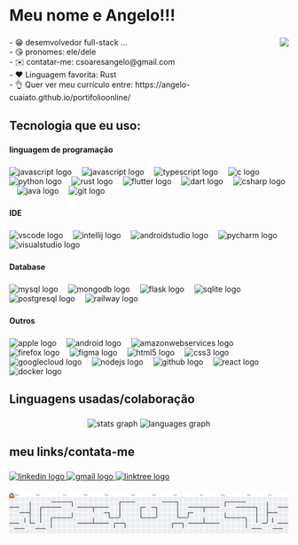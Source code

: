 <h1 align="left">Meu nome e Angelo!!!</h1>

###

<img align="right" height="150" src="https://media0.giphy.com/media/v1.Y2lkPTc5MGI3NjExbG5rOXBvYWlwc2gxaG5rbGNudGI2M3AwdnJ4YXJ4ZjNoeXU1dXg1bSZlcD12MV9pbnRlcm5hbF9naWZfYnlfaWQmY3Q9Zw/du3J3cXyzhj75IOgvA/giphy.gif"  />

###

<p align="left">- 😁 desemvolvedor full-stack ...<br>- 😘 pronomes: ele/dele<br>- ✉️ contatar-me: csoaresangelo@gmail.com<br>- ❤️ Linguagem favorita: Rust<br>- 👌 Quer ver meu currículo entre: https://angelo-cuaiato.github.io/portifolioonline/</p>

###

<h2 align="left">Tecnologia que eu uso:</h2>

###

<h4 align="left">linguagem de programação</h4>

###

<div align="left">
  <img src="https://cdn.jsdelivr.net/gh/devicons/devicon@latest/icons/cplusplus/cplusplus-original.svg" height="40" alt="javascript logo"  />
  <img width="10" />
  <img src="https://cdn.jsdelivr.net/gh/devicons/devicon/icons/javascript/javascript-original.svg" height="40" alt="javascript logo"  />
  <img width="10" />
  <img src="https://cdn.jsdelivr.net/gh/devicons/devicon/icons/typescript/typescript-original.svg" height="40" alt="typescript logo"  />
  <img width="10" />
  <img src="https://cdn.jsdelivr.net/gh/devicons/devicon/icons/c/c-original.svg" height="40" alt="c logo"  />
  <img width="10" />
  <img src="https://cdn.jsdelivr.net/gh/devicons/devicon/icons/python/python-original.svg" height="40" alt="python logo"  />
  <img width="10" />
  <img src="https://cdn.jsdelivr.net/gh/devicons/devicon/icons/rust/rust-original.svg" height="40" alt="rust logo"  />
  <img width="10" />
  <img src="https://cdn.jsdelivr.net/gh/devicons/devicon/icons/flutter/flutter-original.svg" height="40" alt="flutter logo"  />
  <img width="10" />
  <img src="https://cdn.jsdelivr.net/gh/devicons/devicon/icons/dart/dart-original.svg" height="40" alt="dart logo"  />
  <img width="10" />
  <img src="https://cdn.jsdelivr.net/gh/devicons/devicon/icons/csharp/csharp-original.svg" height="40" alt="csharp logo"  />
  <img width="10" />
  <img src="https://cdn.jsdelivr.net/gh/devicons/devicon/icons/java/java-original.svg" height="40" alt="java logo"  />
  <img width="10" />
  <img src="https://cdn.jsdelivr.net/gh/devicons/devicon/icons/git/git-original.svg" height="40" alt="git logo"  />
</div>

###

<h4 align="left">IDE</h4>

###

<div align="left">
  <img src="https://cdn.jsdelivr.net/gh/devicons/devicon/icons/vscode/vscode-original.svg" height="40" alt="vscode logo"  />
  <img width="10" />
  <img src="https://cdn.jsdelivr.net/gh/devicons/devicon/icons/intellij/intellij-original.svg" height="40" alt="intellij logo"  />
  <img width="10" />
  <img src="https://cdn.jsdelivr.net/gh/devicons/devicon/icons/androidstudio/androidstudio-original.svg" height="40" alt="androidstudio logo"  />
  <img width="10" />
  <img src="https://cdn.jsdelivr.net/gh/devicons/devicon/icons/pycharm/pycharm-original.svg" height="40" alt="pycharm logo"  />
  <img width="10" />
  <img src="https://cdn.jsdelivr.net/gh/devicons/devicon/icons/visualstudio/visualstudio-plain.svg" height="40" alt="visualstudio logo"  />
</div>

###

<h4 align="left">Database</h4>

###

<div align="left">
  <img src="https://cdn.jsdelivr.net/gh/devicons/devicon/icons/mysql/mysql-original.svg" height="40" alt="mysql logo"  />
  <img width="10" />
  <img src="https://cdn.jsdelivr.net/gh/devicons/devicon/icons/mongodb/mongodb-original.svg" height="40" alt="mongodb logo"  />
  <img width="10" />
  <img src="https://cdn.jsdelivr.net/gh/devicons/devicon/icons/flask/flask-original.svg" height="40" alt="flask logo"  />
  <img width="10" />
  <img src="https://cdn.jsdelivr.net/gh/devicons/devicon/icons/sqlite/sqlite-original.svg" height="40" alt="sqlite logo"  />
  <img width="10" />
  <img src="https://cdn.jsdelivr.net/gh/devicons/devicon/icons/postgresql/postgresql-original.svg" height="40" alt="postgresql logo"  />
  <img width="10" />
  <img src="https://cdn.jsdelivr.net/gh/devicons/devicon@latest/icons/railway/railway-original.svg" height="40" alt="railway logo"  />
</div>

###

<h4 align="left">Outros</h4>

###

<div align="left">
  <img src="https://cdn.jsdelivr.net/gh/devicons/devicon/icons/apple/apple-original.svg" height="40" alt="apple logo"  />
  <img width="10" />
  <img src="https://cdn.jsdelivr.net/gh/devicons/devicon/icons/android/android-original.svg" height="40" alt="android logo"  />
  <img width="10" />
  <img src="https://cdn.jsdelivr.net/gh/devicons/devicon/icons/amazonwebservices/amazonwebservices-line-wordmark.svg" height="40" alt="amazonwebservices logo"  />
  <img width="10" />
  <img src="https://cdn.jsdelivr.net/gh/devicons/devicon/icons/firefox/firefox-original.svg" height="40" alt="firefox logo"  />
  <img width="10" />
  <img src="https://cdn.jsdelivr.net/gh/devicons/devicon/icons/figma/figma-original.svg" height="40" alt="figma logo"  />
  <img width="10" />
  <img src="https://cdn.jsdelivr.net/gh/devicons/devicon/icons/html5/html5-original.svg" height="40" alt="html5 logo"  />
  <img width="10" />
  <img src="https://cdn.jsdelivr.net/gh/devicons/devicon/icons/css3/css3-original.svg" height="40" alt="css3 logo"  />
  <img width="10" />
  <img src="https://cdn.jsdelivr.net/gh/devicons/devicon/icons/googlecloud/googlecloud-original.svg" height="40" alt="googlecloud logo"  />
  <img width="10" />
  <img src="https://cdn.jsdelivr.net/gh/devicons/devicon/icons/nodejs/nodejs-original.svg" height="40" alt="nodejs logo"  />
  <img width="10" />
  <img src="https://cdn.jsdelivr.net/gh/devicons/devicon/icons/github/github-original.svg" height="40" alt="github logo"  />
  <img width="10" />
  <img src="https://cdn.jsdelivr.net/gh/devicons/devicon@latest/icons/react/react-original-wordmark.svg" height="40" alt="react logo"  />
  <img src="https://cdn.jsdelivr.net/gh/devicons/devicon/icons/docker/docker-original.svg" height="40" alt="docker logo"  />
</div>

###

<h2 align="left">Linguagens usadas/colaboração</h2>

###

<div align="center">
  <img src="https://github-readme-stats.vercel.app/api?username=Angelo-cuaiato&hide_title=false&hide_rank=false&show_icons=true&include_all_commits=true&count_private=true&disable_animations=false&theme=github_dark&locale=pt-br&hide_border=false&order=1" height="150" alt="stats graph"  />
  <img src="https://github-readme-stats.vercel.app/api/top-langs?username=Angelo-cuaiato&locale=pt-br&hide_title=false&layout=compact&card_width=320&langs_count=5&theme=github_dark&hide_border=false&order=2" height="160" alt="languages graph"  />
</div>

###

<h2 align="left">meu links/contata-me</h2>

###

<div align="left">
  <a href="https://www.linkedin.com/in/%C3%A2ngelo-cuaiato/" target="_blank">
    <img src="https://img.shields.io/static/v1?message=LinkedIn&logo=linkedin&label=&color=0077B5&logoColor=white&labelColor=&style=for-the-badge" height="30" alt="linkedin logo"  />
  </a>
  <a href="https://mail.google.com/mail/u/0/?pli=1#inbox" target="_blank">
    <img src="https://img.shields.io/static/v1?message=Gmail&logo=gmail&label=&color=D14836&logoColor=white&labelColor=&style=for-the-badge" height="30" alt="gmail logo"  />
  </a>
  <a href="https://angelo-cuaiato.github.io/portifolioonline/" target="_blank">
    <img src="https://img.shields.io/static/v1?message=Linktree&logo=linktree&label=&color=1de9b6&logoColor=white&labelColor=&style=for-the-badge" height="30" alt="linktree logo"  />
  </a>
</div>

###

<picture>
  <source media="(prefers-color-scheme: dark)" srcset="https://raw.githubusercontent.com/Angelo-cuaiato/Angelo-cuaiato/output/pacman-contribution-graph-dark.svg">
  <source media="(prefers-color-scheme: light)" srcset="https://raw.githubusercontent.com/Angelo-cuaiato/Angelo-cuaiato/output/pacman-contribution-graph.svg">
  <img alt="pacman contribution graph" src="https://raw.githubusercontent.com/Angelo-cuaiato/Angelo-cuaiato/output/pacman-contribution-graph.svg">
</picture>

###
